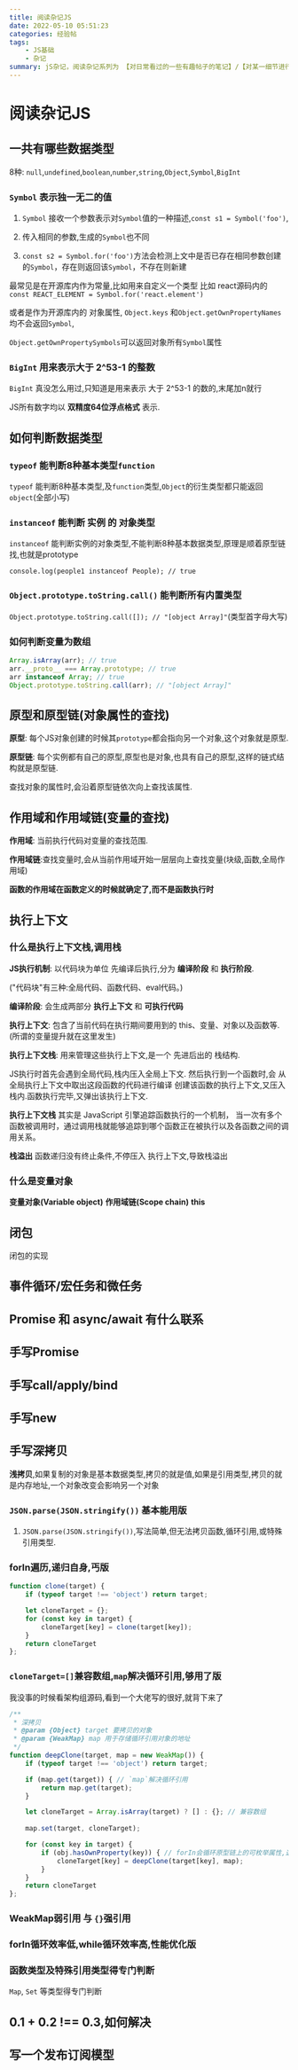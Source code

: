 ```yaml
---
title: 阅读杂记JS
date: 2022-05-10 05:51:23
categories: 经验帖
tags:
    - JS基础
    - 杂记
summary: jS杂记，阅读杂记系列为 【对日常看过的一些有趣帖子的笔记】/【对某一细节进行搜索深入了解后的分析】/【对某一技术原理架构分析后的脑图】，总贴记录 待研究的知识点 及 小知识点，分贴记录大知识点
---
```


# 阅读杂记JS

## 一共有哪些数据类型

8种: `null`,`undefined`,`boolean`,`number`,`string`,`Object`,`Symbol`,`BigInt`

### `Symbol` 表示独一无二的值

1. `Symbol` 接收一个参数表示对`Symbol`值的一种描述,`const s1 = Symbol('foo')`,

2. 传入相同的参数,生成的`Symbol`也不同

3. `const s2 = Symbol.for('foo')`方法会检测上文中是否已存在相同参数创建的`Symbol`，存在则返回该`Symbol`，不存在则新建

最常见是在开源库内作为常量,比如用来自定义一个类型 比如 react源码内的 `const REACT_ELEMENT = Symbol.for('react.element')`

或者是作为开源库内的 对象属性, `Object.keys` 和`Object.getOwnPropertyNames` 均不会返回`Symbol`,

`Object.getOwnPropertySymbols`可以返回对象所有`Symbol`属性

### `BigInt` 用来表示大于 2^53-1 的整数

`BigInt` 真没怎么用过,只知道是用来表示 大于 2^53-1 的数的,末尾加n就行

JS所有数字均以 __双精度64位浮点格式__ 表示.



## 如何判断数据类型

### `typeof` 能判断8种基本类型`function`

`typeof` 能判断8种基本类型,及`function`类型,`Object`的衍生类型都只能返回`object`(全部小写)

### `instanceof` 能判断 实例 的 对象类型

`instanceof` 能判断实例的对象类型,不能判断8种基本数据类型,原理是顺着原型链找,也就是prototype

`console.log(people1 instanceof People); // true`

### `Object.prototype.toString.call()` 能判断所有内置类型

`Object.prototype.toString.call([]); // "[object Array]"`(类型首字母大写)

### 如何判断变量为数组

```js
Array.isArray(arr); // true
arr.__proto__ === Array.prototype; // true
arr instanceof Array; // true
Object.prototype.toString.call(arr); // "[object Array]"
```

## 原型和原型链(对象属性的查找)

__原型__: 每个JS对象创建的时候其`prototype`都会指向另一个对象,这个对象就是原型.

__原型链__: 每个实例都有自己的原型,原型也是对象,也具有自己的原型,这样的链式结构就是原型链.

查找对象的属性时,会沿着原型链依次向上查找该属性.

## 作用域和作用域链(变量的查找)

__作用域__: 当前执行代码对变量的查找范围.

__作用域链__:查找变量时,会从当前作用域开始一层层向上查找变量(块级,函数,全局作用域)

__函数的作用域在函数定义的时候就确定了,而不是函数执行时__

## 执行上下文

### 什么是执行上下文栈,调用栈

__JS执行机制__: 以代码块为单位 先编译后执行,分为 __编译阶段__ 和 __执行阶段__.

("代码块"有三种:全局代码、函数代码、eval代码。)

__编译阶段__: 会生成两部分 __执行上下文__ 和 __可执行代码__

__执行上下文__: 包含了当前代码在执行期间要用到的 this、变量、对象以及函数等.
(所谓的变量提升就在这里发生)

__执行上下文栈__: 用来管理这些执行上下文,是一个 先进后出的 栈结构.

JS执行时首先会遇到全局代码,栈内压入全局上下文.
然后执行到一个函数时,会 从全局执行上下文中取出这段函数的代码进行编译
创建该函数的执行上下文,又压入栈内.函数执行完毕,又弹出该执行上下文.

__执行上下文栈__ 其实是 JavaScript 引擎追踪函数执行的一个机制，
当一次有多个函数被调用时，通过调用栈就能够追踪到哪个函数正在被执行以及各函数之间的调用关系。

__栈溢出__ 函数递归没有终止条件,不停压入 执行上下文,导致栈溢出
### 什么是变量对象

__变量对象(Variable object)__
__作用域链(Scope chain)__
__this__

## 闭包
闭包的实现

## 事件循环/宏任务和微任务

## Promise 和 async/await 有什么联系

## 手写Promise

## 手写call/apply/bind

## 手写new

## 手写深拷贝

__浅拷贝__,如果复制的对象是基本数据类型,拷贝的就是值,如果是引用类型,拷贝的就是内存地址,一个对象改变会影响另一个对象

### `JSON.parse(JSON.stringify())` 基本能用版

1. `JSON.parse(JSON.stringify())`,写法简单,但无法拷贝函数,循环引用,或特殊引用类型.

### forIn遍历,递归自身,丐版

```js
function clone(target) {
    if (typeof target !== 'object') return target;

    let cloneTarget = {};
    for (const key in target) {
        cloneTarget[key] = clone(target[key]);
    }
    return cloneTarget
};
```

### `cloneTarget=[]`兼容数组,`map`解决循环引用,够用了版

我没事的时候看架构组源码,看到一个大佬写的很好,就背下来了
```js
/**
 * 深拷贝
 * @param {Object} target 要拷贝的对象
 * @param {WeakMap} map 用于存储循环引用对象的地址
 */
function deepClone(target, map = new WeakMap()) {
    if (typeof target !== 'object') return target;

    if (map.get(target)) { // `map`解决循环引用
        return map.get(target);
    }

    let cloneTarget = Array.isArray(target) ? [] : {}; // 兼容数组
    
    map.set(target, cloneTarget);

    for (const key in target) {
        if (obj.hasOwnProperty(key)) { // forIn会循环原型链上的可枚举属性,这里去掉
            cloneTarget[key] = deepClone(target[key], map);
        }
    }
    return cloneTarget
};
```

### WeakMap弱引用 与 `{}`强引用

### forIn循环效率低,while循环效率高,性能优化版

### 函数类型及特殊引用类型得专门判断
`Map`, `Set` 等类型得专门判断

## 0.1 + 0.2 !== 0.3,如何解决

## 写一个发布订阅模型
